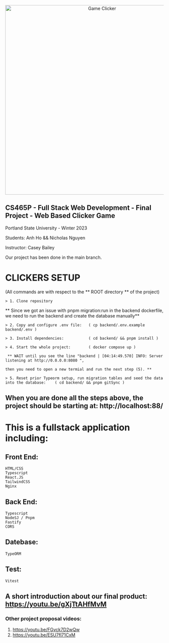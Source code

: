 <p align="center">
  <img width="600" src="https://iili.io/Hv5YVgn.png" alt="Game Clicker">
</p>

## CS465P - Full Stack Web Development - Final Project - Web Based Clicker Game

Portland State University - Winter 2023

Students: Anh Ho && Nicholas Nguyen 

Instructor: Casey Bailey

Our project has been done in the main branch. 

# CLICKERS SETUP
(All commands are with respect to the ** ROOT directory ** of the project)


```
> 1. Clone repository 
```
** Since we got an issue with pnpm migration:run in the backend dockerfile, we need to run the backend and create the database manually** 
```
> 2. Copy and configure .env file:   ( cp backend/.env.example backend/.env )  

> 3. Install dependencies:           ( cd backend/ && pnpm install ) 

> 4. Start the whole project:        ( docker compose up )

 ** WAIT until you see the line "backend | [04:14:49.570] INFO: Server listening at http://0.0.0.0:8080 ", 

then you need to open a new termial and run the next step (5). **

> 5. Reset prior Typeorm setup, run migration tables and seed the data into the database:    ( cd backend/ && pnpm gitSync )
```

## When you are done all the steps above, the project should be starting at: http://localhost:88/

# This is a fullstack application including: 
## Front End: 
```
HTML/CSS
Typescript 
React.JS 
TailwindCSS
Nginx
```
## Back End: 
```
Typescript
NodeSJ / Pnpm 
Fastify
CORS
```
## Datebase: 
```
TypeORM
```
## Test: 
```
Vitest
```


## A short introduction about our final product: https://youtu.be/gXjTtAHfMvM
### Other project proposal videos: 

1. https://youtu.be/FGvck7D2wQw 
2. https://youtu.be/ESU7fl71CxM
